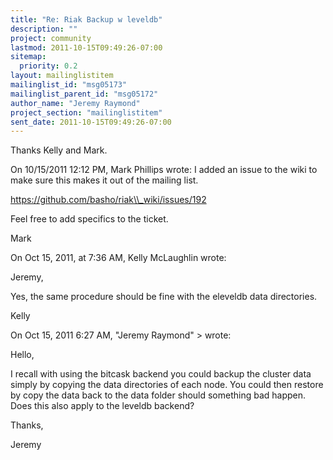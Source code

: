 ```yaml
---
title: "Re: Riak Backup w leveldb"
description: ""
project: community
lastmod: 2011-10-15T09:49:26-07:00
sitemap:
  priority: 0.2
layout: mailinglistitem
mailinglist_id: "msg05173"
mailinglist_parent_id: "msg05172"
author_name: "Jeremy Raymond"
project_section: "mailinglistitem"
sent_date: 2011-10-15T09:49:26-07:00
---
```


Thanks Kelly and Mark.

On 10/15/2011 12:12 PM, Mark Phillips wrote:
I added an issue to the wiki to make sure this makes it out of the 
mailing list.


https://github.com/basho/riak\\_wiki/issues/192

Feel free to add specifics to the ticket.

Mark


On Oct 15, 2011, at 7:36 AM, Kelly McLaughlin  wrote:


Jeremy,

Yes, the same procedure should be fine with the eleveldb data 
directories.


Kelly

On Oct 15, 2011 6:27 AM, "Jeremy Raymond" &gt; wrote:


 Hello,

 I recall with using the bitcask backend you could backup the
 cluster data simply by copying the data directories of each node.
 You could then restore by copy the data back to the data folder
 should something bad happen. Does this also apply to the leveldb
 backend?

 Thanks,

 Jeremy

